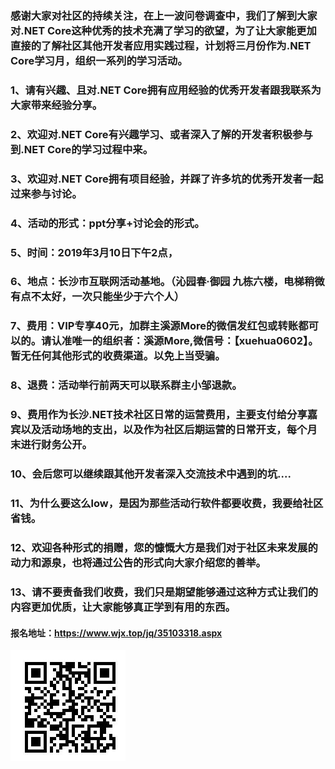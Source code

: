 ### 感谢大家对社区的持续关注，在上一波问卷调查中，我们了解到大家对.NET Core这种优秀的技术充满了学习的欲望，为了让大家能更加直接的了解社区其他开发者应用实践过程，计划将三月份作为.NET Core学习月，组织一系列的学习活动。
### 1、请有兴趣、且对.NET Core拥有应用经验的优秀开发者跟我联系为大家带来经验分享。
### 2、欢迎对.NET Core有兴趣学习、或者深入了解的开发者积极参与到.NET Core的学习过程中来。
### 3、欢迎对.NET Core拥有项目经验，并踩了许多坑的优秀开发者一起过来参与讨论。
### 4、活动的形式：ppt分享+讨论会的形式。
### 5、时间：2019年3月10日下午2点，
### 6、地点：长沙市互联网活动基地。（沁园春·御园 九栋六楼，电梯稍微有点不太好，一次只能坐少于六个人）
### 7、费用：VIP专享40元，加群主溪源More的微信发红包或转账都可以的。请认准唯一的组织者：溪源More,微信号：【xuehua0602】。暂无任何其他形式的收费渠道。以免上当受骗。
### 8、退费：活动举行前两天可以联系群主小邹退款。
### 9、费用作为长沙.NET技术社区日常的运营费用，主要支付给分享嘉宾以及活动场地的支出，以及作为社区后期运营的日常开支，每个月末进行财务公开。
### 10、会后您可以继续跟其他开发者深入交流技术中遇到的坑....
### 11、为什么要这么low，是因为那些活动行软件都要收费，我要给社区省钱。
### 12、欢迎各种形式的捐赠，您的慷慨大方是我们对于社区未来发展的动力和源泉，也将通过公告的形式向大家介绍您的善举。
### 13、请不要责备我们收费，我们只是期望能够通过这种方式让我们的内容更加优质，让大家能够真正学到有用的东西。
#### 报名地址：https://www.wjx.top/jq/35103318.aspx
![avatar](https://github.com/china-net-community/changsha-community-huodong/blob/master/docs/%E6%8A%A5%E5%90%8D%E4%BA%8C%E7%BB%B4%E7%A0%81.png) 



